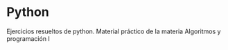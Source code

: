 # Python
Ejercicios resueltos de python.
Material práctico de la materia Algoritmos y programación I
